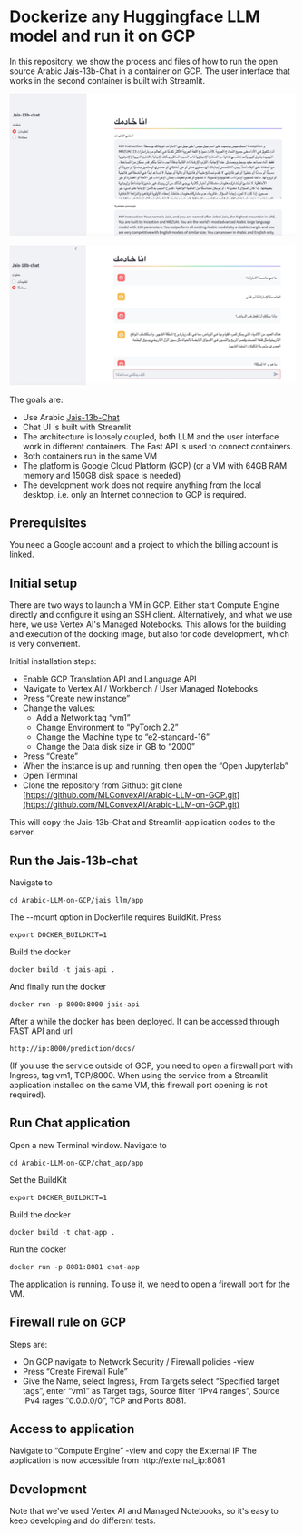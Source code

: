 # Dockerize any Huggingface LLM model and run it on GCP

In this repository, we show the process and files of how to run the open source Arabic Jais-13b-Chat in a container on GCP. The user interface that works in the second container is built with Streamlit.

![Arabic-LLM-on-GCP](docs/images/fig1.jpg)

![Arabic-LLM-on-GCP](docs/images/fig2.jpg)

The goals are:

- Use Arabic [Jais-13b-Chat](https://huggingface.co/core42/jais-13b-chat) 
- Chat UI is built with Streamlit
- The architecture is loosely coupled, both LLM and the user interface work in different containers. The Fast API is used to connect containers.
- Both containers run in the same VM
- The platform is Google Cloud Platform (GCP) (or a VM with 64GB RAM memory and 150GB disk space is needed)
- The development work does not require anything from the local desktop, i.e. only an Internet connection to GCP is required.

## Prerequisites

You need a Google account and a project to which the billing account is linked.

## Initial setup

There are two ways to launch a VM in GCP. Either start Compute Engine directly and configure it using an SSH client. Alternatively, and what we use here, we use Vertex AI's Managed Notebooks. This allows for the building and execution of the docking image, but also for code development, which is very convenient.

Initial installation steps:
- Enable GCP Translation API and Language API
- Navigate to Vertex AI / Workbench / User Managed Notebooks
- Press “Create new instance”
- Change the values:
	- Add a Network tag “vm1”
	- Change Environment to “PyTorch 2.2”
	- Change the Machine type to “e2-standard-16”
	- Change the Data disk size in GB to “2000”
- Press “Create”
- When the instance is up and running, then open the “Open Jupyterlab”
- Open Terminal
- Clone the repository from Github: git clone  [https://github.com/MLConvexAI/Arabic-LLM-on-GCP.git](https://github.com/MLConvexAI/Arabic-LLM-on-GCP.git)

This will copy the Jais-13b-Chat and Streamlit-application codes to the server. 

## Run the Jais-13b-chat

Navigate to

```console
cd Arabic-LLM-on-GCP/jais_llm/app
```
The --mount option in Dockerfile requires BuildKit. Press

```console
export DOCKER_BUILDKIT=1 
```
Build the docker
```console
docker build -t jais-api .
```
And finally run the docker
```console
docker run -p 8000:8000 jais-api
```

After a while the docker has been deployed. It can be accessed through FAST API and url

```console
http://ip:8000/prediction/docs/
```
(If you use the service outside of GCP, you need to open a firewall port with Ingress, tag vm1, TCP/8000. When using the service from a Streamlit application installed on the same VM, this firewall port opening is not required).

## Run Chat application

Open a new Terminal window. Navigate to 

```console
cd Arabic-LLM-on-GCP/chat_app/app
```
Set the BuildKit

```console
export DOCKER_BUILDKIT=1 
```
Build the docker
```console
docker build -t chat-app .
```
Run the docker
```console
docker run -p 8081:8081 chat-app
```
The application is running. To use it, we need to open a firewall port for the VM.

## Firewall rule on GCP

Steps are:
- On GCP navigate to Network Security / Firewall policies -view
- Press “Create Firewall Rule”
- Give the Name, select Ingress, From Targets select “Specified target tags”, enter “vm1” as Target tags, Source filter “IPv4 ranges”, Source IPv4 rages “0.0.0.0/0”, TCP and Ports 8081.

## Access to application

Navigate to “Compute Engine” -view and copy the External IP
The application is now accessible from http://external_ip:8081

## Development

Note that we've used Vertex AI and Managed Notebooks, so it's easy to keep developing and do different tests.


